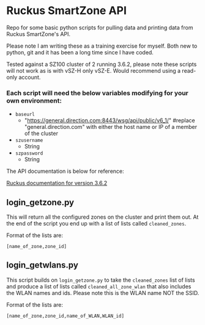 # Ruckus SmartZone API

Repo for some basic python scripts for pulling data and printing data from Ruckus SmartZone's API.

Please note I am writing these as a training exercise for myself. Both new to python, git and it has been a long time since I have coded.

Tested against a SZ100 cluster of 2 running 3.6.2, please note these scripts will not work as is with vSZ-H only vSZ-E. Would recommend using a read-only account.

### Each script will need the below variables modifying for your own environment:

* `baseurl`
    * "https://general.direction.com:8443/wsg/api/public/v6_1/" #replace "general.direction.com" with either the host name or IP of a member of the cluster
* `szusername`
    * String
* `szpassword`
    * String

The API documentation is below for reference:

[Ruckus documentation for version 3.6.2](http://docs.ruckuswireless.com/smartzone/3.6.2/sz100-public-api-reference-guide-3-6-2.html)

## login_getzone.py

This will return all the configured zones on the cluster and print them out. At the end of the script you end up with a list of lists called `cleaned_zones`.

Format of the lists are:

`[name_of_zone,zone_id]`

## login_getwlans.py

This script builds on `login_getzone.py` to take the `cleaned_zones` list of lists and produce a list of lists called `cleaned_all_zone_wlan` that also includes the WLAN names and ids. Please note this is the WLAN name NOT the SSID.

Format of the lists are:

`[name_of_zone,zone_id,name_of_WLAN,WLAN_id]`

